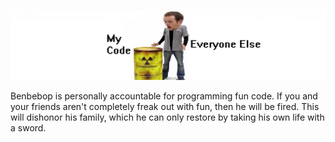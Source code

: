 ![this cool banner is a result of like a 6 year running joke](https://github.com/Benbebop/Benbebop/blob/main/channel_banner.jpg)


Benbebop is personally accountable for programming fun code. If you and your friends aren't completely freak out with fun, then he will be fired. This will dishonor his family, which he can only restore by taking his own life with a sword.
